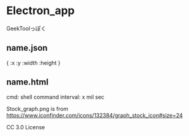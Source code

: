 # Electron_app

GeekToolっぽく

## name.json
{
  :x
  :y
  :width
  :height
}

## name.html
  cmd: shell command
  interval: x mil sec

Stock_graph.png is from
https://www.iconfinder.com/icons/132384/graph_stock_icon#size=24

CC 3.0 License
